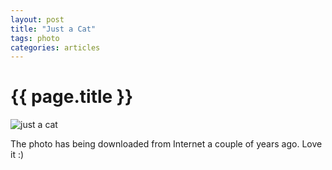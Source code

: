 ```yaml
---
layout: post
title: "Just a Cat"
tags: photo
categories: articles
---
```


# {{ page.title }}

![just a cat](http://farm7.static.flickr.com/6076/6131463963_bac814041f_z.jpg)

The photo has being downloaded from Internet a couple of years ago. Love it :)
